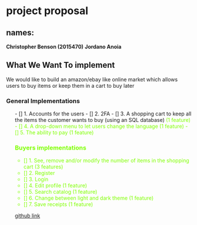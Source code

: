 # project proposal           
## names:
**Christopher Benson (2015470)**
**Jordano Anoia**
## What We Want To implement

We would like to build an amazon/ebay like online market which allows users to buy items or keep them in a cart to buy later

### General Implementations
<ul>
- [] 1.	Accounts for the users
- [] 2.	2FA
- [] <span>3.	A shopping cart to keep all the items the customer wants to buy (using an SQL database) <span style="color:Chartreuse">(1 feature)
- [] <span>4.	A drop-down menu to let users change the language <span style="color:Chartreuse">(1 feature)
- [] <span>5.	The ability to pay <span style="color:Chartreuse">(1 feature)








### Buyers implementations
- []<span> 1.	See, remove and/or modify the number of items in the shopping cart <span style="color:Chartreuse">(3 features)
- [] 2.	Register
- [] 3.	Login
- [] <span>4.	Edit profile <span style="color:Chartreuse">(1 feature)
- [] <span>5.	Search catalog <span style="color:Chartreuse">(1 feature)
- [] <span>6.	Change between light and dark theme <span style="color:Chartreuse">(1 feature)
- [] <span>7.	Save receipts <span style="color:Chartreuse">(1 feature)

[github link](https://github.com/janoia/E-Commerce-Project)
